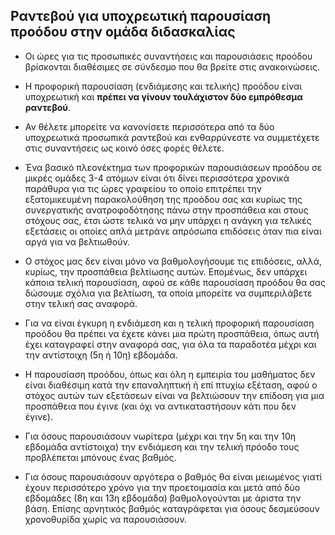 ## Ραντεβού για υποχρεωτική παρουσίαση προόδου στην ομάδα διδασκαλίας

* Οι ώρες για τις προσωπικές συναντήσεις και παρουσιάσεις προόδου βρίσκονται διαθέσιμες σε σύνδεσμο που θα βρείτε στις ανακοινώσεις.

* Η προφορική παρουσίαση (ενδιάμεσης και τελικής) προόδου είναι υποχρεωτική και **πρέπει να γίνουν τουλάχιστον δύο εμπρόθεσμα ραντεβού**. 

* Αν θέλετε μπορείτε να κανονίσετε περισσότερα από τα δύο υποχρεωτικά προσωπικά ραντεβού και ενθαρρύνεστε να συμμετέχετε στις συναντήσεις ως κοινό όσες φορές θέλετε. 

* Ένα βασικό πλεονέκτημα των προφορικών παρουσιάσεων προόδου σε μικρές ομάδες 3-4 ατόμων είναι ότι δίνει περισσότερα χρονικά παράθυρα για τις ώρες γραφείου το οποίο επιτρέπει την εξατομικευμένη παρακολούθηση της προόδου σας και κυρίως της συνεργατικής ανατροφοδότησης πάνω στην προσπάθεια και στους στόχους σας, έτσι ώστε τελικά να μην υπάρχει η ανάγκη για τελικές εξετάσεις οι οποίες απλά μετράνε απρόσωπα επιδόσεις όταν πια είναι αργά για να βελτιωθούν. 

* Ο στόχος μας δεν είναι μόνο να βαθμολογήσουμε τις επιδόσεις, αλλά, κυρίως, την προσπάθεια βελτίωσης αυτών. Επομένως, δεν υπάρχει κάποια τελική παρουσίαση, αφού σε κάθε παρουσίαση προόδου θα σας δώσουμε σχόλια για βελτίωση, τα οποία μπορείτε να συμπεριλάβετε στην τελική σας αναφορά.

* Για να είναι έγκυρη η ενδιάμεση και η τελική προφορική παρουσίαση προόδου θα πρέπει να έχετε κάνει μια πρώτη προσπάθεια, όπως αυτή έχει καταγραφεί στην αναφορά σας,  για όλα τα παραδοτέα μέχρι και την αντίστοιχη (5η ή 10η) εβδομάδα.

* Η παρουσίαση προόδου, όπως και όλη η εμπειρία του μαθήματος δεν είναι διαθέσιμη κατά την επαναληπτική ή επί πτυχίω εξέταση, αφού ο στόχος αυτών των εξετάσεων είναι να βελτιώσουν την επίδοση για μια προσπάθεια που έγινε (και όχι να αντικαταστήσουν κάτι που δεν έγινε).

* Για όσους παρουσιάσουν νωρίτερα (μέχρι και την 5η και την 10η εβδομάδα αντίστοιχα) την ενδιάμεση και την τελική πρόοδο τους προβλέπεται μπόνους ένας βαθμός. 

* Για όσους παρουσιάσουν αργότερα ο βαθμός θα είναι μειωμένος γιατί έχουν περισσότερο χρόνο για την προετοιμασία και μετά από δύο εβδομάδες (8η και 13η εβδομάδα) βαθμολογούνται με άριστα την βάση. Επίσης αρνητικός βαθμός καταγράφεται για όσους δεσμεύσουν χρονοθυρίδα χωρίς να παρουσιάσουν.

